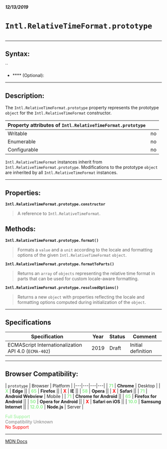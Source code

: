 ##### 12/13/2019
# `Intl.RelativeTimeFormat.prototype`

```js

```

---

## Syntax:
``

* **** (Optional): 

---

## Description:
The `Intl.RelativeTimeFormat.prototype` property represents the prototype `object` for the `Intl.RelativeTimeFormat` constructor.

| Property attributes of `Intl.RelativeTimeFormat.prototype` ||
|---|---|
| Writable | no |
| Enumerable | no |
| Configurable | no |

`Intl.RelativeTimeFormat` instances inherit from `Intl.RelativeTimeFormat.prototype`.  Modifications to the prototype `object` are inherited by all `Intl.RelativeTimeFormat` instances.

---

## Properties:
**`Intl.RelativeTimeFormat.prototype.constructor`**
  > A reference to `Intl.RelativeTimeFormat`.

## Methods: 
**`Intl.RelativeTimeFormat.prototype.format()`**
  > Formats a `value` and a `unit` according to the locale and formatting options of the given `Intl.RelativeTimeFormat` `object`.

**`Intl.RelativeTimeFormat.prototype.formatToParts()`**
  > Returns an `array` of `objects` representing the relative time format in parts that can be used for custom locale-aware formatting.

**`Intl.RelativeTimeFormat.prototype.resolvedOptions()`**
  > Returns a new `object` with properties reflecting the locale and formatting options computed during initialization of the `object`.

---

## Specifications
| Specification | Year | Status | Comment |
|---|---|---|---|
| ECMAScript Internationalization API 4.0 (`ECMA-402`) | 2019 | Draft | Initial definition |


---

## Browser Compatibility:
| `prototype` | Browser | Platform |
|---|---|---|---|
| <span style="color: lightgreen">**71**</span> | **Chrome** | Desktop | 
| <span style="color: lightgreen">**X**</span> | **Edge** || 
| <span style="color: lightgreen">**65**</span> | **Firefox** || 
| <span style="color: red">**X**</span> | **IE** || 
| <span style="color: lightgreen">**58**</span> | **Opera** || 
| <span style="color: red">**X**</span> | **Safari** || 
| <span style="color: lightgreen">**71**</span> | **Android Webview** | Mobile | 
| <span style="color: lightgreen">**71**</span> | **Chrome for Android** || 
| <span style="color: lightgreen">**65**</span> | **Firefox for Android** || 
| <span style="color: lightgreen">**50**</span> | **Opera for Android** || 
| <span style="color: red">**X**</span> | **Safari on iOS** || 
| <span style="color: lightgreen">**10.0**</span> | **Samsung Internet** || 
| <span style="color: lightgreen">**12.0.0**</span> | **Node.js** | Server | 

<span style="color: lightgreen">Full Support</span>  
<span style="color: grey">Compatibility Unknown</span>  
<span style="color: red">No Support</span>

---

[MDN Docs](https://developer.mozilla.org/en-US/docs/Web/JavaScript/Reference/Global_Objects/RelativeTimeFormat/prototype)
